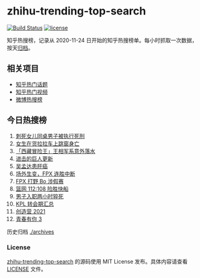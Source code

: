 # zhihu-trending-top-search

[![Build Status](https://github.com/justjavac/zhihu-trending-top-search/workflows/ci/badge.svg?branch=main)](https://github.com/justjavac/zhihu-trending-top-search/actions)
[![license](https://img.shields.io/github/license/justjavac/zhihu-trending-top-search)](https://github.com/justjavac/zhihu-trending-top-search/blob/main/LICENSE)

知乎热搜榜，记录从 2020-11-24 日开始的知乎热搜榜单。每小时抓取一次数据，按天[归档](./archives)。

## 相关项目

- [知乎热门话题](https://github.com/justjavac/zhihu-trending-hot-questions)
- [知乎热门视频](https://github.com/justjavac/zhihu-trending-hot-video)
- [微博热搜榜](https://github.com/justjavac/weibo-trending-hot-search)

## 今日热搜榜

<!-- BEGIN -->
<!-- 最后更新时间 Tue Feb 23 2021 11:04:43 GMT+0800 (CST) -->
1. [刺死女儿同桌男子被执行死刑](https://www.zhihu.com/search?q=刺死女儿同桌)
1. [女生在货拉拉车上跳窗身亡](https://www.zhihu.com/search?q=货拉拉跳车)
1. [「西藏冒险王」王相军系意外落水](https://www.zhihu.com/search?q=西藏冒险王)
1. [进击的巨人更新](https://www.zhihu.com/search?q=进击的巨人)
1. [吴孟达患肝癌](https://www.zhihu.com/search?q=吴孟达)
1. [场外生变，FPX 连胜中断](https://www.zhihu.com/search?q=fpx)
1. [FPX 打野 Bo 涉假赛](https://www.zhihu.com/search?q=fpx假赛)
1. [篮网 112:108 险胜快船](https://www.zhihu.com/search?q=篮网)
1. [男子入职两小时猝死](https://www.zhihu.com/search?q=入职猝死)
1. [KPL 转会期汇总](https://www.zhihu.com/search?q=kpl)
1. [创造营 2021](https://www.zhihu.com/search?q=创造营2021)
1. [青春有你 3](https://www.zhihu.com/search?q=青春有你3)
<!-- END -->

历史归档 [./archives](./archives)

### License

[zhihu-trending-top-search](https://github.com/justjavac/zhihu-trending-top-search) 的源码使用 MIT License 发布。具体内容请查看 [LICENSE](./LICENSE) 文件。
